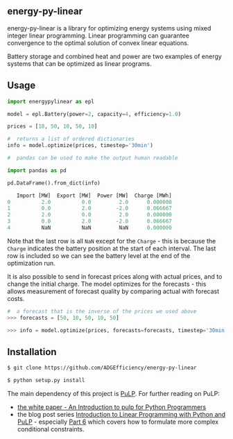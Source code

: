 ## energy-py-linear

energy-py-linear is a library for optimizing energy systems using mixed integer linear programming.  Linear programming can guarantee convergence to the optimal solution of convex linear equations.

Battery storage and combined heat and power are two examples of energy systems that can be optimized as linear programs.

## Usage

```python
import energypylinear as epl

model = epl.Battery(power=2, capacity=4, efficiency=1.0)

prices = [10, 50, 10, 50, 10]

#  returns a list of ordered dictionaries
info = model.optimize(prices, timestep='30min')

#  pandas can be used to make the output human readable

import pandas as pd

pd.DataFrame().from_dict(info)

   Import [MW]  Export [MW]  Power [MW]  Charge [MWh]
0          2.0          0.0         2.0      0.000000
1          0.0          2.0        -2.0      0.066667
2          2.0          0.0         2.0      0.000000
3          0.0          2.0        -2.0      0.066667
4          NaN          NaN         NaN      0.000000

```
Note that the last row is all `NaN` except for the `Charge` - this is because the `Charge` indicates the battery position at the start of each interval.  The last row is included so we can see the battery level at the end of the optimization run.


It is also possible to send in forecast prices along with actual prices, and to change the initial charge.  The model optimizes for the forecasts - this allows measurement of forecast quality by comparing actual with forecast costs.

```python
#  a forecast that is the inverse of the prices we used above
>>> forecasts = [50, 10, 50, 10, 50]

>>> info = model.optimize(prices, forecasts=forecasts, timestep='30min')
```

## Installation

```bash
$ git clone https://github.com/ADGEfficiency/energy-py-linear

$ python setup.py install
```

The main dependency of this project is [PuLP](https://github.com/coin-or/pulp).  For further reading on PuLP:
- [the white paper - An Introduction to pulp for Python Programmers](https://projects.coin-or.org/PuLP/export/330/trunk/doc/KPyCon2009/PulpForPythonProgrammers.pdf)
- the blog post series [Introduction to Linear Programming with Python and PuLP](http://benalexkeen.com/linear-programming-with-python-and-pulp/) - especially [Part 6](http://benalexkeen.com/linear-programming-with-python-and-pulp-part-6/) which covers how to formulate more complex conditional constraints.
